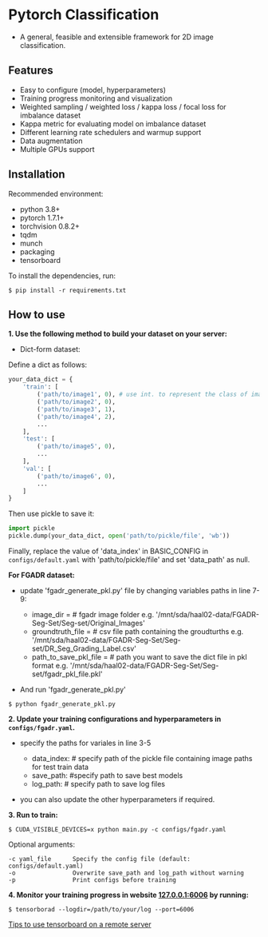 # Pytorch Classification

- A general, feasible and extensible framework for 2D image classification.



## Features

- Easy to configure (model, hyperparameters)
- Training progress monitoring and visualization
- Weighted sampling / weighted loss / kappa loss / focal loss for imbalance dataset
- Kappa metric for evaluating model on imbalance dataset
- Different learning rate schedulers and warmup support
- Data augmentation
- Multiple GPUs support



## Installation

Recommended environment:
- python 3.8+
- pytorch 1.7.1+
- torchvision 0.8.2+
- tqdm
- munch
- packaging
- tensorboard

To install the dependencies, run:
```shell
$ pip install -r requirements.txt
```



## How to use

**1. Use the following method to build your dataset on your server:**

- Dict-form dataset:

Define a dict as follows:

```python
your_data_dict = {
    'train': [
        ('path/to/image1', 0), # use int. to represent the class of images (start from 0)
        ('path/to/image2', 0),
        ('path/to/image3', 1),
        ('path/to/image4', 2),
        ...
    ],
    'test': [
        ('path/to/image5', 0),
        ...
    ],
    'val': [
        ('path/to/image6', 0),
        ...
    ]
}
```

Then use pickle to save it:

```python
import pickle
pickle.dump(your_data_dict, open('path/to/pickle/file', 'wb'))
```

Finally, replace the value of 'data_index' in BASIC_CONFIG in `configs/default.yaml` with 'path/to/pickle/file' and set 'data_path' as null.

**For FGADR dataset:**

- update 'fgadr_generate_pkl.py' file by changing variables paths in line 7-9:
    - image_dir = # fgadr image folder e.g. '/mnt/sda/haal02-data/FGADR-Seg-Set/Seg-set/Original_Images'
    - groundtruth_file = # csv file path containing the groudturths e.g. '/mnt/sda/haal02-data/FGADR-Seg-Set/Seg-set/DR_Seg_Grading_Label.csv'
    - path_to_save_pkl_file = # path you want to save the dict file in pkl format e.g. '/mnt/sda/haal02-data/FGADR-Seg-Set/Seg-set/fgadr_pkl_file.pkl'
    
- And run 'fgadr_generate_pkl.py' 
```shell
$ python fgadr_generate_pkl.py
```

**2. Update your training configurations and hyperparameters in `configs/fgadr.yaml`.**
- specify the paths for variales in line 3-5
    - data_index: # specify path of the pickle file containing image paths for test train data
    - save_path:  #specify path to save best models
    - log_path:  # specify path to save log files

- you can also update the other hyperparameters if required. 

**3. Run to train:**

```shell
$ CUDA_VISIBLE_DEVICES=x python main.py -c configs/fgadr.yaml
```

Optional arguments:
```
-c yaml_file      Specify the config file (default: configs/default.yaml)
-o                Overwrite save_path and log_path without warning
-p                Print configs before training
```

**4. Monitor your training progress in website [127.0.0.1:6006](127.0.0.1:6006) by running:**

```shell
$ tensorborad --logdir=/path/to/your/log --port=6006
```

[Tips to use tensorboard on a remote server](https://blog.yyliu.net/remote-tensorboard/)

